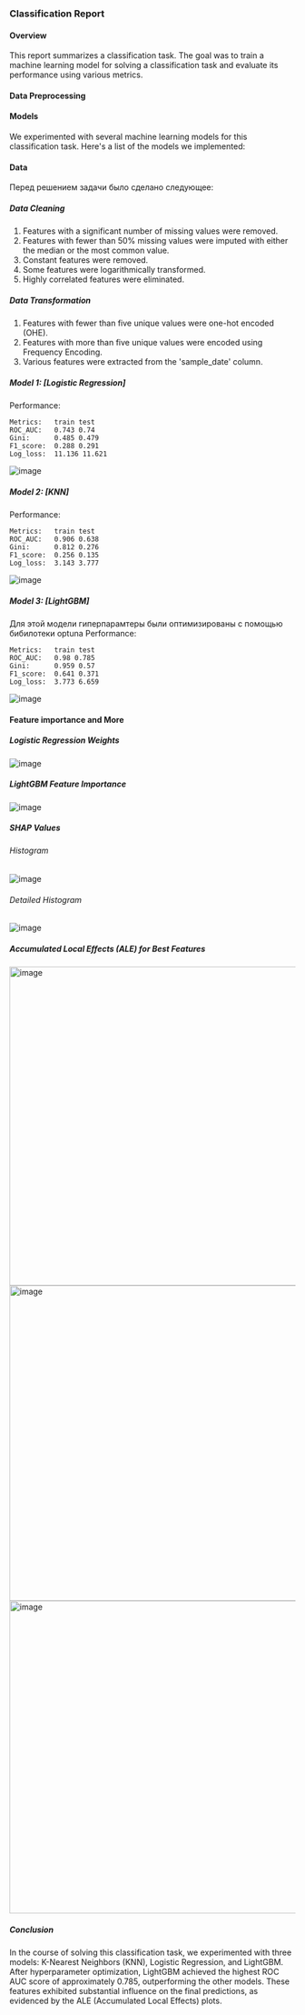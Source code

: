 ### Classification Report
#### Overview
This report summarizes a classification task. The goal was to train a machine learning model for solving a classification task and evaluate its performance using various metrics.

####  Data Preprocessing

#### Models
We experimented with several machine learning models for this classification task. Here's a list of the models we implemented:

#### Data
Перед решением задачи было сделано следующее:
##### Data Cleaning
1. Features with a significant number of missing values were removed.
2. Features with fewer than 50% missing values were imputed with either the median or the most common value.
3. Constant features were removed.
4. Some features were logarithmically transformed.
5. Highly correlated features were eliminated.

##### Data Transformation
1. Features with fewer than five unique values were one-hot encoded (OHE).
2. Features with more than five unique values were encoded using Frequency Encoding.
3. Various features were extracted from the 'sample_date' column.

   



##### Model 1: [Logistic Regression]
Performance: 
```
Metrics:   train test
ROC_AUC:   0.743 0.74
Gini:      0.485 0.479
F1_score:  0.288 0.291
Log_loss:  11.136 11.621
```
![image](https://github.com/NikitaKuznetsow/Test-Task/assets/66497711/8c3c6d13-c111-4ec3-906d-57f215d18d15)


##### Model 2: [KNN]
Performance: 
```
Metrics:   train test
ROC_AUC:   0.906 0.638
Gini:      0.812 0.276
F1_score:  0.256 0.135
Log_loss:  3.143 3.777
```
![image](https://github.com/NikitaKuznetsow/Test-Task/assets/66497711/1183888d-e197-45d7-bb57-16766c63b3e3)

##### Model 3: [LightGBM]
Для этой модели гиперпарамтеры были оптимизированы с помощью бибилотеки optuna
Performance:
```
Metrics:   train test
ROC_AUC:   0.98 0.785
Gini:      0.959 0.57
F1_score:  0.641 0.371
Log_loss:  3.773 6.659
```
![image](https://github.com/NikitaKuznetsow/Test-Task/assets/66497711/4c0ca954-e309-4de3-ba7f-b3730c48c3ba)

#### Feature importance and More
##### Logistic Regression Weights
![image](https://github.com/NikitaKuznetsow/Test-Task/assets/66497711/93e4c509-ae60-4759-987b-c390ed006374)
##### LightGBM Feature Importance
![image](https://github.com/NikitaKuznetsow/Test-Task/assets/66497711/136fdea5-4507-49f0-babe-10388d8c43ed)
##### SHAP Values
###### Histogram
![image](https://github.com/NikitaKuznetsow/Test-Task/assets/66497711/ab4c4f77-f609-4880-a036-d03b1c704744)
###### Detailed Histogram
![image](https://github.com/NikitaKuznetsow/Test-Task/assets/66497711/348d7648-587d-49ef-9040-66810672b43b)
##### Accumulated Local Effects (ALE) for Best Features
<img width="561" alt="image" src="https://github.com/NikitaKuznetsow/Test-Task/assets/66497711/b3f938af-9cb6-4586-bd4f-17982c83b7df">

<img width="555" alt="image" src="https://github.com/NikitaKuznetsow/Test-Task/assets/66497711/4e5408f5-7384-4bcf-82b0-60e828244a41">

<img width="550" alt="image" src="https://github.com/NikitaKuznetsow/Test-Task/assets/66497711/ef14c85e-a7d9-4083-bf48-9d1e2374c4f4">

##### Conclusion
In the course of solving this classification task, we experimented with three models: K-Nearest Neighbors (KNN), Logistic Regression, and LightGBM. After hyperparameter optimization, LightGBM achieved the highest ROC AUC score of approximately 0.785, outperforming the other models. These features exhibited substantial influence on the final predictions, as evidenced by the ALE (Accumulated Local Effects) plots.

